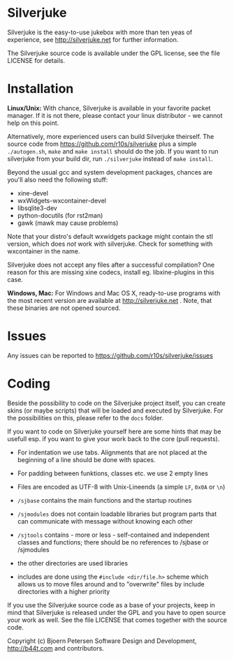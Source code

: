 Silverjuke
================================================================================

Silverjuke is the easy-to-use jukebox with more than ten yeas of experience, see
http://silverjuke.net for further information.

The Silverjuke source code is available under the GPL license, see the file
LICENSE for details.


Installation
================================================================================

**Linux/Unix:**  With chance, Silverjuke is available in your favorite packet
manager.  If it is not there, please contact your linux distributor - we cannot
help on this point.

Alternatively, more experienced users can build Silverjuke theirself.  The
source code from https://github.com/r10s/silverjuke plus a simple
`./autogen.sh`, `make` and `make install` should do the job. If you want to run
silverjuke from your build dir, run `./silverjuke` instead of `make install`.

Beyond the usual gcc and system development packages, chances are you'll also
need the following stuff:

- xine-devel
- wxWidgets-wxcontainer-devel
- libsqlite3-dev
- python-docutils (for rst2man)
- gawk (mawk may cause problems)

Note that your distro's default wxwidgets package might contain the stl version,
which does _not_ work with silverjuke. Check for something with wxcontainer in
the name.

Silverjuke does not accept any files after a successful compilation?  One reason 
for this are missing xine codecs, install eg. libxine-plugins in this case.


**Windows, Mac:**  For Windows and Mac OS X, ready-to-use programs with the most
recent version are available at http://silverjuke.net .  Note, that these 
binaries are not opened sourced.


Issues
===============================================================================

Any issues can be reported to https://github.com/r10s/silverjuke/issues


Coding
================================================================================

Beside the possibility to code on the Silverjuke project itself, you can create
skins (or maybe scripts) that will be loaded and executed by Silverjuke.  For
the possibilities on this, please refer to the `docs` folder.

If you want to code on Silverjuke yourself here are some hints that may be
usefull esp. if you want to give your work back to the core (pull requests).

- For indentation we use tabs.  Alignments that are not placed at the beginning
  of a line should be done with spaces.

- For padding between funktions, classes etc. we use 2 empty lines

- Files are encoded as UTF-8 with Unix-Lineends (a simple `LF`, `0x0A` or `\n`)

- `/sjbase` contains the main functions and the startup routines

- `/sjmodules` does not contain loadable libraries but program parts that can
  communicate with message without knowing each other

- `/sjtools` contains - more or less - self-contained and independent classes
  and functions; there should be no references to /sjbase or /sjmodules

- the other directories are used libraries

- includes are done using the `#include <dir/file.h>` scheme which allows us to
  move files around and to "overwrite" files by include directories with a
  higher priority

If you use the Silverjuke source code as a base of your projects, keep in mind
that Silverjuke is released under the GPL and you have to open source your work
as well.  See the file LICENSE that comes together with the source code.


Copyright (c) Bjoern Petersen Software Design and Development,
http://b44t.com and contributors.

